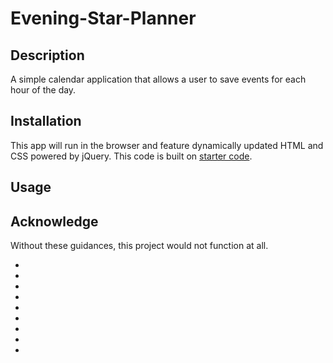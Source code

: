 # Evening-Star-Planner

## Description
A simple calendar application that allows a user to save events for each hour of the day.

## Installation
This app will run in the browser and feature dynamically updated HTML and CSS powered by jQuery. This code is built on [starter code](https://github.com/coding-boot-camp/crispy-octo-meme).

## Usage

## Acknowledge
Without these guidances, this project would not function at all.

* []()
* []()
* []()
* []()
* []()
* []()
* []()
* []()
* []()